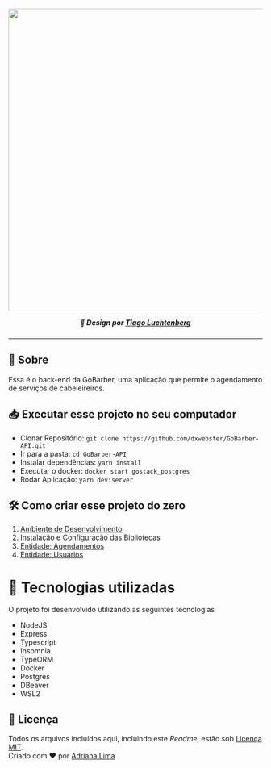 <p align=center>

<h5 align=center>
<img src="https://github.com/dxwebster/GoBarber-Frontend/blob/master/readme/Capa.png" width=600><br>

🎨 Design por [Tiago Luchtenberg](https://www.instagram.com/tiagoluchtenberg/)

</h5>

</p>

---

## 🔖  Sobre
Essa é o back-end da GoBarber, uma aplicação que permite o agendamento de serviços de cabeleireiros.

## 📥 Executar esse projeto no seu computador

- Clonar Repositório: `git clone https://github.com/dxwebster/GoBarber-API.git`
- Ir para a pasta: `cd GoBarber-API`
- Instalar dependências: `yarn install`
- Executar o docker: `docker start gostack_postgres`
- Rodar Aplicação: `yarn dev:server`

## 🛠 Como criar esse projeto do zero
1. [Ambiente de Desenvolvimento](https://github.com/dxwebster/GoBarber-Backend/wiki/1.-Ambiente-de-Desenvolvimento)
2. [Instalação e Configuração das Bibliotecas](https://github.com/dxwebster/GoBarber-Backend/wiki/2.-Instala%C3%A7%C3%A3o-e-Configura%C3%A7%C3%A3o-das-Bibliotecas)
3. [Entidade: Agendamentos](https://github.com/dxwebster/GoBarber-Backend/wiki/3.-Entidade:-Agendamentos)
4. [Entidade: Usuários](https://github.com/dxwebster/GoBarber-Backend/wiki/4.-Entidade:-Usu%C3%A1rios)

# 🚀 Tecnologias utilizadas
O projeto foi desenvolvido utilizando as seguintes tecnologias
* NodeJS
* Express
* Typescript
* Insomnia
* TypeORM
* Docker
* Postgres
* DBeaver
* WSL2

## 📕 Licença

Todos os arquivos incluídos aqui, incluindo este _Readme_, estão sob [Licença MIT](./LICENSE).<br>
Criado com ❤ por [Adriana Lima](https://github.com/dxwebster)
